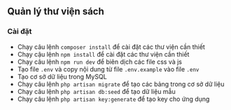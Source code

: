 ## Quản lý thư viện sách
### Cài đặt
- Chạy câu lệnh `composer install` để cài đặt các thư viện cần thiết
- Chạy cậu lệnh `npm install` để cài đặt các thư viện cần thiết
- Chạy câu lệnh `npm run dev` để biên dịch các file css và js
- Tạo file `.env` và copy nội dung từ file `.env.example` vào file `.env`
- Tạo cơ sở dữ liệu trong MySQL
- Chạy câu lệnh  `php artisan migrate` để tạo các bảng trong cơ sở dữ liệu
- Chạy câu lệnh `php artisan db:seed` để tạo dữ liệu mẫu
- Chạy câu lệnh `php artisan key:generate` để tạo key cho ứng dụng
